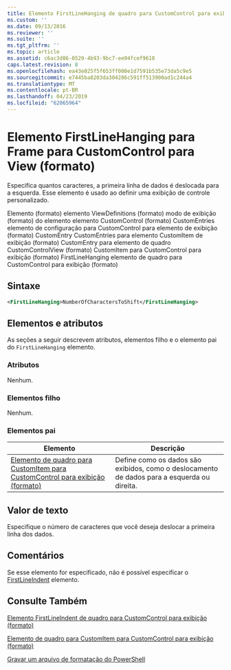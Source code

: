 ```yaml
---
title: Elemento FirstLineHanging de quadro para CustomControl para exibição (formato) | Microsoft Docs
ms.custom: ''
ms.date: 09/13/2016
ms.reviewer: ''
ms.suite: ''
ms.tgt_pltfrm: ''
ms.topic: article
ms.assetid: c6ac3d86-0529-4b93-9bc7-ee94fcef9618
caps.latest.revision: 8
ms.openlocfilehash: ea43e025f5f653ff000e1d7591b535e73da5c9e5
ms.sourcegitcommit: e7445ba8203da304286c591ff513900ad1c244a4
ms.translationtype: MT
ms.contentlocale: pt-BR
ms.lasthandoff: 04/23/2019
ms.locfileid: "62065964"
---
```

# <a name="firstlinehanging-element-for-frame-for-customcontrol-for-view-format"></a>Elemento FirstLineHanging para Frame para CustomControl para View (formato)

Especifica quantos caracteres, a primeira linha de dados é deslocada para a esquerda. Esse elemento é usado ao definir uma exibição de controle personalizado.

Elemento (formato) elemento ViewDefinitions (formato) modo de exibição (formato) do elemento elemento CustomControl (formato) CustomEntries elemento de configuração para CustomControl para elemento de exibição (formato) CustomEntry CustomEntries para elemento CustomItem de exibição (formato) CustomEntry para elemento de quadro CustomControlView (formato) CustomItem para CustomControl para exibição (formato) FirstLineHanging elemento de quadro para CustomControl para exibição (formato)

## <a name="syntax"></a>Sintaxe

```xml
<FirstLineHanging>NumberOfCharactersToShift</FirstLineHanging>
```

## <a name="attributes-and-elements"></a>Elementos e atributos

As seções a seguir descrevem atributos, elementos filho e o elemento pai do `FirstLineHanging` elemento.

### <a name="attributes"></a>Atributos

Nenhum.

### <a name="child-elements"></a>Elementos filho

Nenhum.

### <a name="parent-elements"></a>Elementos pai

|Elemento|Descrição|
|-------------|-----------------|
|[Elemento de quadro para CustomItem para CustomControl para exibição (formato)](./frame-element-for-customitem-for-customcontrol-for-view-format.md)|Define como os dados são exibidos, como o deslocamento de dados para a esquerda ou direita.|

## <a name="text-value"></a>Valor de texto

Especifique o número de caracteres que você deseja deslocar a primeira linha dos dados.

## <a name="remarks"></a>Comentários

Se esse elemento for especificado, não é possível especificar o [FirstLineIndent](./firstlineindent-element-for-frame-for-customcontrol-for-view-format.md) elemento.

## <a name="see-also"></a>Consulte Também

[Elemento FirstLineIndent de quadro para CustomControl para exibição (formato)](./firstlineindent-element-for-frame-for-customcontrol-for-view-format.md)

[Elemento de quadro para CustomItem para CustomControl para exibição (formato)](./frame-element-for-customitem-for-customcontrol-for-view-format.md)

[Gravar um arquivo de formatação do PowerShell](./writing-a-powershell-formatting-file.md)
